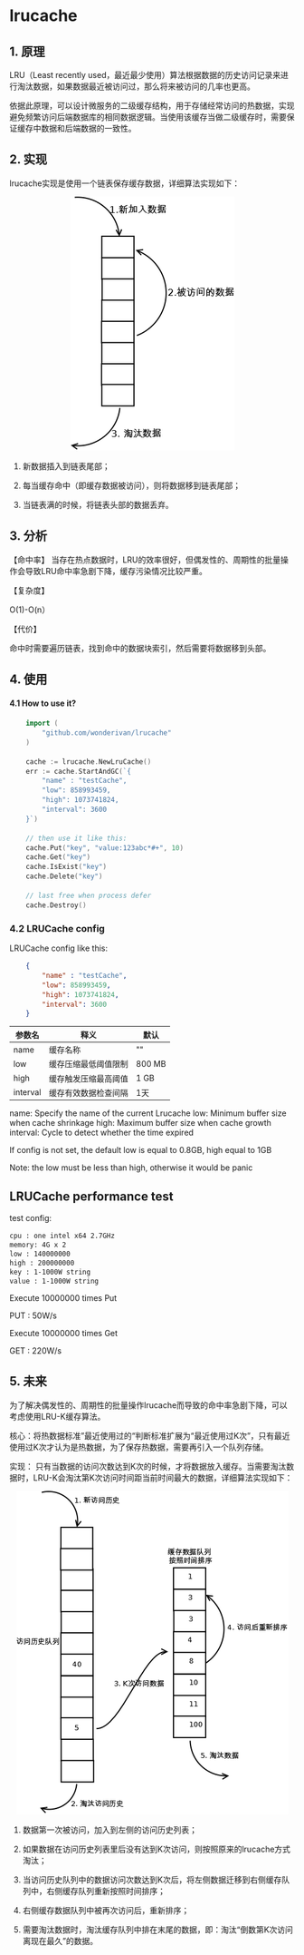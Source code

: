 # lrucache

## 1. 原理
LRU（Least recently used，最近最少使用）算法根据数据的历史访问记录来进行淘汰数据，如果数据最近被访问过，那么将来被访问的几率也更高。

依据此原理，可以设计微服务的二级缓存结构，用于存储经常访问的热数据，实现避免频繁访问后端数据库的相同数据逻辑。当使用该缓存当做二级缓存时，需要保证缓存中数据和后端数据的一致性。

## 2. 实现
lrucache实现是使用一个链表保存缓存数据，详细算法实现如下：
<div align=center>
<img src="images/lruschematic.png" />
</div>

1. 新数据插入到链表尾部；

2. 每当缓存命中（即缓存数据被访问），则将数据移到链表尾部；

3. 当链表满的时候，将链表头部的数据丢弃。

## 3. 分析
【命中率】
当存在热点数据时，LRU的效率很好，但偶发性的、周期性的批量操作会导致LRU命中率急剧下降，缓存污染情况比较严重。

【复杂度】

O(1)-O(n）

【代价】

命中时需要遍历链表，找到命中的数据块索引，然后需要将数据移到头部。

## 4. 使用
#### 4.1 How to use it?
 
```go
	import (
		"github.com/wonderivan/lrucache"
	)

	cache := lrucache.NewLruCache()
	err := cache.StartAndGC(`{
		"name" : "testCache",
		"low": 858993459,
		"high": 1073741824,
		"interval": 3600
	}`) 

	// then use it like this:	
	cache.Put("key", "value:123abc*#+", 10)
	cache.Get("key")
	cache.IsExist("key")
	cache.Delete("key")

	// last free when process defer
	cache.Destroy()
```	


### 4.2 LRUCache config

LRUCache config like this:
```json
	{
		"name" : "testCache",
		"low": 858993459,
		"high": 1073741824,
		"interval": 3600
	}
```

参数名|释义|默认
---|---|---
name|缓存名称|""
low|缓存压缩最低阈值限制|800 MB
high|缓存触发压缩最高阈值|1 GB
interval|缓存有效数据检查间隔|1天

name: Specify the name of the current Lrucache
low: Minimum buffer size when cache shrinkage
high: Maximum buffer size when cache growth
interval: Cycle to detect whether the time expired

If config is not set, the default low is equal to 0.8GB, 
high equal to 1GB

Note: the low must be less than high, 
otherwise it would be panic

## LRUCache performance test

test config:

	cpu : one intel x64 2.7GHz
	memory: 4G x 2
	low : 140000000
	high : 200000000
	key : 1-1000W string
	value : 1-1000W string
	
Execute 10000000 times Put

PUT : 50W/s

Execute 10000000 times Get

GET : 220W/s

## 5. 未来
为了解决偶发性的、周期性的批量操作lrucache而导致的命中率急剧下降，可以考虑使用LRU-K缓存算法。

核心：将热数据标准”最近使用过的“判断标准扩展为“最近使用过K次”，只有最近使用过K次才认为是热数据，为了保存热数据，需要再引入一个队列存储。

实现： 只有当数据的访问次数达到K次的时候，才将数据放入缓存。当需要淘汰数据时，LRU-K会淘汰第K次访问时间距当前时间最大的数据，详细算法实现如下：

<div align=center>
<img src="images/lru-k.png" />
</div>


1. 数据第一次被访问，加入到左侧的访问历史列表；

2. 如果数据在访问历史列表里后没有达到K次访问，则按照原来的lrucache方式淘汰；

3. 当访问历史队列中的数据访问次数达到K次后，将左侧数据迁移到右侧缓存队列中，右侧缓存队列重新按照时间排序；

4. 右侧缓存数据队列中被再次访问后，重新排序；

5. 需要淘汰数据时，淘汰缓存队列中排在末尾的数据，即：淘汰“倒数第K次访问离现在最久”的数据。